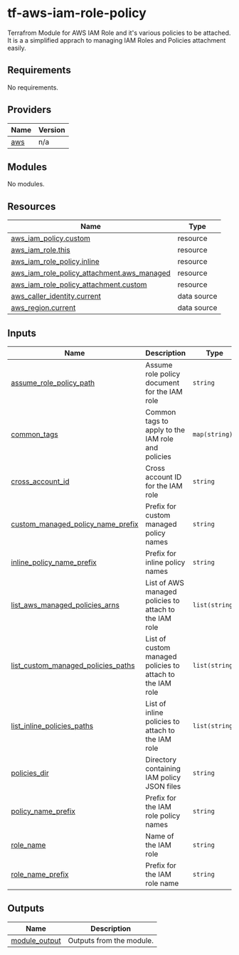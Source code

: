 # tf-aws-iam-role-policy
Terrafrom Module for AWS IAM Role and it's various policies to be attached. It is a a simplified apprach to managing IAM Roles and Policies attachment easily.

<!-- BEGIN_TF_DOCS -->
## Requirements

No requirements.

## Providers

| Name | Version |
|------|---------|
| <a name="provider_aws"></a> [aws](#provider\_aws) | n/a |

## Modules

No modules.

## Resources

| Name | Type |
|------|------|
| [aws_iam_policy.custom](https://registry.terraform.io/providers/hashicorp/aws/latest/docs/resources/iam_policy) | resource |
| [aws_iam_role.this](https://registry.terraform.io/providers/hashicorp/aws/latest/docs/resources/iam_role) | resource |
| [aws_iam_role_policy.inline](https://registry.terraform.io/providers/hashicorp/aws/latest/docs/resources/iam_role_policy) | resource |
| [aws_iam_role_policy_attachment.aws_managed](https://registry.terraform.io/providers/hashicorp/aws/latest/docs/resources/iam_role_policy_attachment) | resource |
| [aws_iam_role_policy_attachment.custom](https://registry.terraform.io/providers/hashicorp/aws/latest/docs/resources/iam_role_policy_attachment) | resource |
| [aws_caller_identity.current](https://registry.terraform.io/providers/hashicorp/aws/latest/docs/data-sources/caller_identity) | data source |
| [aws_region.current](https://registry.terraform.io/providers/hashicorp/aws/latest/docs/data-sources/region) | data source |

## Inputs

| Name | Description | Type | Default | Required |
|------|-------------|------|---------|:--------:|
| <a name="input_assume_role_policy_path"></a> [assume\_role\_policy\_path](#input\_assume\_role\_policy\_path) | Assume role policy document for the IAM role | `string` | `"{}"` | no |
| <a name="input_common_tags"></a> [common\_tags](#input\_common\_tags) | Common tags to apply to the IAM role and policies | `map(string)` | `{}` | no |
| <a name="input_cross_account_id"></a> [cross\_account\_id](#input\_cross\_account\_id) | Cross account ID for the IAM role | `string` | `""` | no |
| <a name="input_custom_managed_policy_name_prefix"></a> [custom\_managed\_policy\_name\_prefix](#input\_custom\_managed\_policy\_name\_prefix) | Prefix for custom managed policy names | `string` | `"custom-"` | no |
| <a name="input_inline_policy_name_prefix"></a> [inline\_policy\_name\_prefix](#input\_inline\_policy\_name\_prefix) | Prefix for inline policy names | `string` | `"inline-"` | no |
| <a name="input_list_aws_managed_policies_arns"></a> [list\_aws\_managed\_policies\_arns](#input\_list\_aws\_managed\_policies\_arns) | List of AWS managed policies to attach to the IAM role | `list(string)` | `[]` | no |
| <a name="input_list_custom_managed_policies_paths"></a> [list\_custom\_managed\_policies\_paths](#input\_list\_custom\_managed\_policies\_paths) | List of custom managed policies to attach to the IAM role | `list(string)` | `[]` | no |
| <a name="input_list_inline_policies_paths"></a> [list\_inline\_policies\_paths](#input\_list\_inline\_policies\_paths) | List of inline policies to attach to the IAM role | `list(string)` | `[]` | no |
| <a name="input_policies_dir"></a> [policies\_dir](#input\_policies\_dir) | Directory containing IAM policy JSON files | `string` | `"policies"` | no |
| <a name="input_policy_name_prefix"></a> [policy\_name\_prefix](#input\_policy\_name\_prefix) | Prefix for the IAM role policy names | `string` | `""` | no |
| <a name="input_role_name"></a> [role\_name](#input\_role\_name) | Name of the IAM role | `string` | `""` | no |
| <a name="input_role_name_prefix"></a> [role\_name\_prefix](#input\_role\_name\_prefix) | Prefix for the IAM role name | `string` | `""` | no |

## Outputs

| Name | Description |
|------|-------------|
| <a name="output_module_output"></a> [module\_output](#output\_module\_output) | Outputs from the module. |
<!-- END_TF_DOCS -->